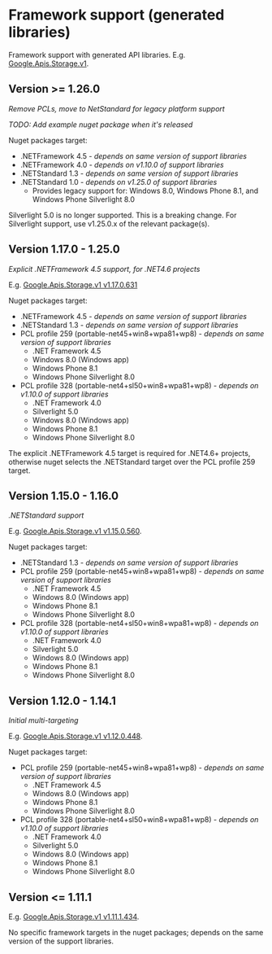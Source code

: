 # Framework support (generated libraries)

Framework support with generated API libraries. E.g. [Google.Apis.Storage.v1](https://www.nuget.org/packages/Google.Apis.Storage.v1). 

## Version >= 1.26.0
_Remove PCLs, move to NetStandard for legacy platform support_

_TODO: Add example nuget package when it's released_

Nuget packages target:

* .NETFramework 4.5 - _depends on same version of support libraries_
* .NETFramework 4.0 - _depends on v1.10.0 of support libraries_
* .NETStandard 1.3 - _depends on same version of support libraries_
* .NETStandard 1.0 - _depends on v1.25.0 of support libraries_
  * Provides legacy support for: Windows 8.0, Windows Phone 8.1, and Windows Phone Silverlight 8.0

Silverlight 5.0 is no longer supported. This is a breaking change. For Silverlight support, use v1.25.0.x of the relevant package(s).

## Version 1.17.0 - 1.25.0
_Explicit .NETFramework 4.5 support, for .NET4.6 projects_

E.g. [Google.Apis.Storage.v1 v1.17.0.631](https://www.nuget.org/packages/Google.Apis.Storage.v1/1.17.0.631)

Nuget packages target:

* .NETFramework 4.5 - _depends on same version of support libraries_
* .NETStandard 1.3 - _depends on same version of support libraries_
* PCL profile 259 (portable-net45+win8+wpa81+wp8) - _depends on same version of support libraries_
  * .NET Framework 4.5
  * Windows 8.0 (Windows app)
  * Windows Phone 8.1
  * Windows Phone Silverlight 8.0
* PCL profile  328 (portable-net4+sl50+win8+wpa81+wp8) - _depends on v1.10.0 of support libraries_
  * .NET Framework 4.0
  * Silverlight 5.0
  * Windows 8.0 (Windows app)
  * Windows Phone 8.1
  * Windows Phone Silverlight 8.0 

The explicit .NETFramework 4.5 target is required for .NET4.6+ projects, otherwise nuget selects the .NETStandard target over the PCL profile 259 target.

## Version 1.15.0 - 1.16.0
_.NETStandard support_

E.g. [Google.Apis.Storage.v1 v1.15.0.560](https://www.nuget.org/packages/Google.Apis.Storage.v1/1.15.0.560).

Nuget packages target:

* .NETStandard 1.3 - _depends on same version of support libraries_
* PCL profile 259 (portable-net45+win8+wpa81+wp8) - _depends on same version of support libraries_
  * .NET Framework 4.5
  * Windows 8.0 (Windows app)
  * Windows Phone 8.1
  * Windows Phone Silverlight 8.0
* PCL profile  328 (portable-net4+sl50+win8+wpa81+wp8) - _depends on v1.10.0 of support libraries_
  * .NET Framework 4.0
  * Silverlight 5.0
  * Windows 8.0 (Windows app)
  * Windows Phone 8.1
  * Windows Phone Silverlight 8.0 

## Version 1.12.0 - 1.14.1
_Initial multi-targeting_

E.g. [Google.Apis.Storage.v1 v1.12.0.448](https://www.nuget.org/packages/Google.Apis.Storage.v1/1.12.0.448).

Nuget packages target:

* PCL profile 259 (portable-net45+win8+wpa81+wp8) - _depends on same version of support libraries_
  * .NET Framework 4.5
  * Windows 8.0 (Windows app)
  * Windows Phone 8.1
  * Windows Phone Silverlight 8.0
* PCL profile  328 (portable-net4+sl50+win8+wpa81+wp8) - _depends on v1.10.0 of support libraries_
  * .NET Framework 4.0
  * Silverlight 5.0
  * Windows 8.0 (Windows app)
  * Windows Phone 8.1
  * Windows Phone Silverlight 8.0 

## Version <= 1.11.1

E.g. [Google.Apis.Storage.v1 v1.11.1.434](https://www.nuget.org/packages/Google.Apis.Storage.v1/1.11.1.434).

No specific framework targets in the nuget packages; depends on the same version of the support libraries. 